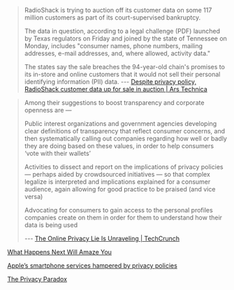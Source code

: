 > RadioShack is trying to auction off its customer data on some 117 million
> customers as part of its court-supervised bankruptcy.
>
> The data in question, according to a legal challenge (PDF) launched by Texas
> regulators on Friday and joined by the state of Tennessee on Monday, includes
> "consumer names, phone numbers, mailing addresses, e-mail addresses, and, where
> allowed, activity data."
>
> The states say the sale breaches the 94-year-old chain's promises to its
> in-store and online customers that it would not sell their personal identifying
> information (PII) data.
> --- [Despite privacy policy, RadioShack customer data up for sale in auction | Ars Technica](http://arstechnica.com/tech-policy/2015/03/despite-privacy-policy-radioshack-customer-data-up-for-sale-in-auction/)

> Among their suggestions to boost transparency and corporate openness are —
>
>    Public interest organizations and government agencies developing clear definitions of transparency that reflect consumer concerns, and then systematically calling out companies regarding how well or badly they are doing based on these values, in order to help consumers ‘vote with their wallets’
>
>    Activities to dissect and report on the implications of privacy policies — perhaps aided by crowdsourced initiatives — so that complex legalize is interpreted and implications explained for a consumer audience, again allowing for good practice to be praised (and vice versa)
>
>    Advocating for consumers to gain access to the personal profiles companies create on them in order for them to understand how their data is being used
>
>
>
> --- [The Online Privacy Lie Is Unraveling | TechCrunch](http://techcrunch.com/2015/06/06/the-online-privacy-lie-is-unraveling/)

[What Happens Next Will Amaze You](http://idlewords.com/talks/what_happens_next_will_amaze_you.htm)

[Apple’s smartphone services hampered by privacy policies](https://thestack.com/cloud/2015/09/07/apples-privacy-policies-repel-the-data-scientists-it-needs-to-create-predictive-smartphones/)

[The Privacy Paradox](http://www.brookings.edu/~/media/research/files/papers/2015/05/21-privacy-paradox-wittes-liu/wittes-and-liu_privacy-paradox_v10.pdf)

